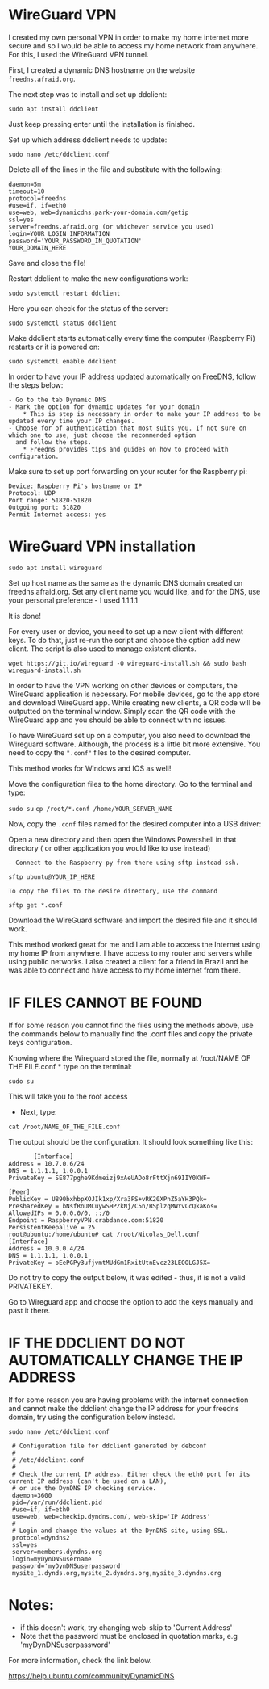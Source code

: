 # WireGuard VPN 

I created my own personal VPN in order to make my home internet more secure and so I would be able to access my home network from anywhere. For this, 
I used the WireGuard VPN tunnel.

First, I created a dynamic DNS hostname on the website ```freedns.afraid.org```.

The next step was to install and set up ddclient:

```sudo apt install ddclient```

Just keep pressing enter until the installation is finished.

Set up which address ddclient needs to update:

```sudo nano /etc/ddclient.conf```

Delete all of the lines in the file and substitute with the following:
```
daemon=5m
timeout=10
protocol=freedns
#use=if, if=eth0
use=web, web=dynamicdns.park-your-domain.com/getip
ssl=yes
server=freedns.afraid.org (or whichever service you used)
login=YOUR_LOGIN_INFORMATION
password='YOUR_PASSWORD_IN_QUOTATION'
YOUR_DOMAIN_HERE
```
Save and close the file!

Restart ddclient to make the new configurations work:

```sudo systemctl restart ddclient```

Here you can check for the status of the server:

```sudo systemctl status ddclient```

Make ddclient starts automatically every time the computer (Raspberry Pi) restarts or it is powered on:

```sudo systemctl enable ddclient```

In order to have your IP address updated automatically on FreeDNS, follow the steps below:
    
    - Go to the tab Dynamic DNS
    - Mark the option for dynamic updates for your domain
        * This is step is necessary in order to make your IP address to be updated every time your IP changes.
    - Choose for of authentication that most suits you. If not sure on which one to use, just choose the recommended option
      and follow the steps. 
        * Freedns provides tips and guides on how to proceed with configuration.

Make sure to set up port forwarding on your router for the Raspberry pi:

    Device: Raspberry Pi's hostname or IP
    Protocol: UDP
    Port range: 51820-51820
    Outgoing port: 51820
    Permit Internet access: yes

# WireGuard VPN installation

```sudo apt install wireguard```

Set up host name as the same as the dynamic DNS domain created on freedns.afraid.org.
Set any client name you would like, and for the DNS, use your personal preference - I used 1.1.1.1

It is done!

For every user or device, you need to set up a new client with different keys. To do that, just re-run the script and choose the option add new client. 
The script is also used to manage existent clients.

```wget https://git.io/wireguard -O wireguard-install.sh && sudo bash wireguard-install.sh```

In order to have the VPN working on other devices or computers, the WireGuard application is necessary. For mobile devices, go to the app store and 
download WireGuard app. While creating new clients, a QR code will be outputted on the terminal window. Simply scan the QR code with the WireGuard app and you should be able to connect with no issues.

To have WireGuard set up on a computer, you also need to download the Wireguard software. Although, the process is a little bit more extensive. You need to copy the ```".conf"``` files to the desired computer. 

This method works for Windows and IOS as well!

Move the configuration files to the home directory. Go to the terminal and type:

```sudo su```
```cp /root/*.conf /home/YOUR_SERVER_NAME```

Now, copy the ```.conf``` files named for the desired computer into a USB driver:

Open a new directory and then open the Windows Powershell in that directory  ( or other application you would like to use instead)

    - Connect to the Raspberry py from there using sftp instead ssh.
    
    sftp ubuntu@YOUR_IP_HERE
    
    To copy the files to the desire directory, use the command
    
```sftp get *.conf ```

Download the WireGuard software and import the desired file and it should work.

This method worked great for me and I am able to access the Internet using my home IP from anywhere. I have access to my router and servers while using public networks. I also created a client for a friend in Brazil and he was able to connect and have access to my home internet from there.

# IF FILES CANNOT BE FOUND

If for some reason you cannot find the files using the methods above, use the commands below to manually find the .conf files and copy the private keys configuration.

   Knowing where the Wireguard stored the file, normally at /root/NAME OF THE FILE.conf
      * type on the terminal:
        
   ```sudo su```
        
   This will take you to the root access
      
   * Next, type:
      
   ```cat /root/NAME_OF_THE_FILE.conf```
        
   The output should be the configuration. It should look something like this:
```       
       [Interface]
Address = 10.7.0.6/24
DNS = 1.1.1.1, 1.0.0.1
PrivateKey = SE877pghe9Kdmeizj9xAeUADo8rFttXjn69IIY0KWF=

[Peer]
PublicKey = U890bxhbpXOJIk1xp/Xra3FS+vRK20XPnZ5aYH3PQk=
PresharedKey = bNsfRnUMCuywSHPZkNj/C5n/BSplzqMWYvCcQkaKos=
AllowedIPs = 0.0.0.0/0, ::/0
Endpoint = RaspberryVPN.crabdance.com:51820
PersistentKeepalive = 25
root@ubuntu:/home/ubuntu# cat /root/Nicolas_Dell.conf
[Interface]
Address = 10.0.0.4/24
DNS = 1.1.1.1, 1.0.0.1
PrivateKey = oEePGPy3ufjvmtMUdGm1RxitUtnEvcz23LEOOLGJ5X=
```
Do not try to copy the output below, it was edited - thus, it is not a valid PRIVATEKEY.

Go to Wireguard app and choose the option to add the keys manually and past it there.


# IF THE DDCLIENT DO NOT AUTOMATICALLY CHANGE THE IP ADDRESS

If for some reason you are having problems with the internet connection and cannot make the ddclient change the IP address for your freedns domain, try using the configuration below instead.

```sudo nano /etc/ddclient.conf```
```
 # Configuration file for ddclient generated by debconf
 #
 # /etc/ddclient.conf
 #
 # Check the current IP address. Either check the eth0 port for its current IP address (can't be used on a LAN),
 # or use the DynDNS IP checking service.
 daemon=3600
 pid=/var/run/ddclient.pid
 #use=if, if=eth0
 use=web, web=checkip.dyndns.com/, web-skip='IP Address'
 #
 # Login and change the values at the DynDNS site, using SSL.
 protocol=dyndns2
 ssl=yes
 server=members.dyndns.org
 login=myDynDNSusername
 password='myDynDNSuserpassword'
 mysite_1.dynds.org,mysite_2.dyndns.org,mysite_3.dyndns.org
 ```
 
 # Notes:
 
 - if this doesn't work, try changing web-skip to 'Current Address' 
 - Note that the password must be enclosed in quotation marks, e.g 'myDynDNSuserpassword'
 
 For more information, check the link below.
 
 https://help.ubuntu.com/community/DynamicDNS
 


    
